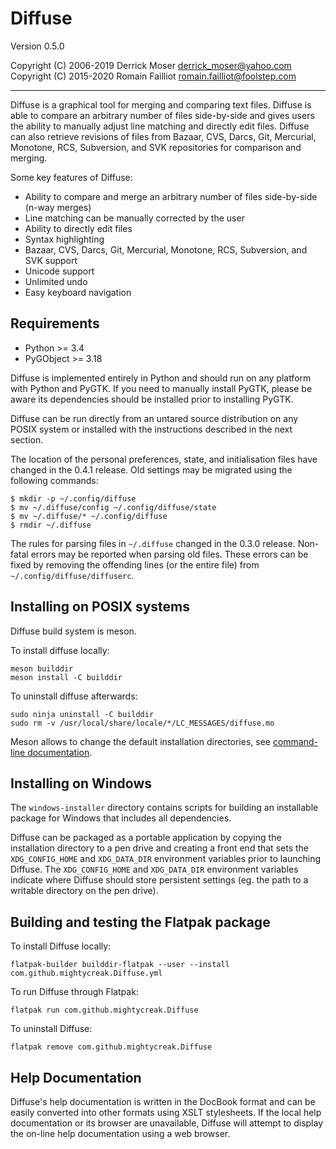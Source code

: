 # Diffuse

Version 0.5.0

Copyright (C) 2006-2019 Derrick Moser <derrick_moser@yahoo.com>  
Copyright (C) 2015-2020 Romain Failliot <romain.failliot@foolstep.com>

----

Diffuse is a graphical tool for merging and comparing text files.  Diffuse is
able to compare an arbitrary number of files side-by-side and gives users the
ability to manually adjust line matching and directly edit files.  Diffuse can
also retrieve revisions of files from Bazaar, CVS, Darcs, Git, Mercurial,
Monotone, RCS, Subversion, and SVK repositories for comparison and merging.

Some key features of Diffuse:

* Ability to compare and merge an arbitrary number of files side-by-side (n-way
  merges)
* Line matching can be manually corrected by the user
* Ability to directly edit files
* Syntax highlighting
* Bazaar, CVS, Darcs, Git, Mercurial, Monotone, RCS, Subversion, and SVK support
* Unicode support
* Unlimited undo
* Easy keyboard navigation

## Requirements

* Python >= 3.4
* PyGObject >= 3.18

Diffuse is implemented entirely in Python and should run on any platform with
Python and PyGTK.  If you need to manually install PyGTK, please be aware its
dependencies should be installed prior to installing PyGTK.

Diffuse can be run directly from an untared source distribution on any POSIX
system or installed with the instructions described in the next section.

The location of the personal preferences, state, and initialisation files have
changed in the 0.4.1 release.  Old settings may be migrated using the following
commands:

    $ mkdir -p ~/.config/diffuse
    $ mv ~/.diffuse/config ~/.config/diffuse/state
    $ mv ~/.diffuse/* ~/.config/diffuse
    $ rmdir ~/.diffuse

The rules for parsing files in `~/.diffuse` changed in the 0.3.0 release.
Non-fatal errors may be reported when parsing old files.  These errors can be
fixed by removing the offending lines (or the entire file) from
`~/.config/diffuse/diffuserc`.

## Installing on POSIX systems

Diffuse build system is meson.

To install diffuse locally:

    meson builddir
    meson install -C builddir

To uninstall diffuse afterwards:

    sudo ninja uninstall -C builddir
    sudo rm -v /usr/local/share/locale/*/LC_MESSAGES/diffuse.mo

Meson allows to change the default installation directories, see
[command-line documentation](https://mesonbuild.com/Commands.html#configure).

## Installing on Windows

The `windows-installer` directory contains scripts for building an installable
package for Windows that includes all dependencies.

Diffuse can be packaged as a portable application by copying the installation
directory to a pen drive and creating a front end that sets the
`XDG_CONFIG_HOME` and `XDG_DATA_DIR` environment variables prior to launching
Diffuse.  The `XDG_CONFIG_HOME` and `XDG_DATA_DIR` environment variables
indicate where Diffuse should store persistent settings (eg. the path to a
writable directory on the pen drive).

## Building and testing the Flatpak package

To install Diffuse locally:

    flatpak-builder builddir-flatpak --user --install com.github.mightycreak.Diffuse.yml

To run Diffuse through Flatpak:

    flatpak run com.github.mightycreak.Diffuse

To uninstall Diffuse:

    flatpak remove com.github.mightycreak.Diffuse

## Help Documentation

Diffuse's help documentation is written in the DocBook format and can be easily
converted into other formats using XSLT stylesheets.  If the local help
documentation or its browser are unavailable, Diffuse will attempt to display
the on-line help documentation using a web browser.
